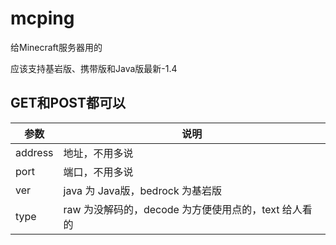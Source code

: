 # mcping
给Minecraft服务器用的

应该支持基岩版、携带版和Java版最新-1.4

## GET和POST都可以

| 参数 | 说明 |
| --- | ----------- |
| address | 地址，不用多说 |
| port | 端口，不用多说 |
| ver | java 为 Java版，bedrock 为基岩版 |
| type | raw 为没解码的，decode 为方便使用点的，text 给人看的 |
